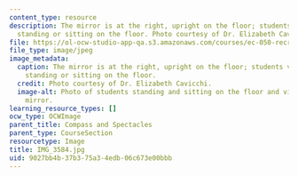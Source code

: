 ```yaml
---
content_type: resource
description: The mirror is at the right, upright on the floor; students view it while
  standing or sitting on the floor. Photo courtesy of Dr. Elizabeth Cavicchi.
file: https://ol-ocw-studio-app-qa.s3.amazonaws.com/courses/ec-050-recreate-experiments-from-history-inform-the-future-from-the-past-galileo-january-iap-2010/9027bb4b37b375a34edb06c673e00bbb_IMG_3584.jpg
file_type: image/jpeg
image_metadata:
  caption: The mirror is at the right, upright on the floor; students view it while
    standing or sitting on the floor.
  credit: Photo courtesy of Dr. Elizabeth Cavicchi.
  image-alt: Photo of students standing and sitting on the floor and viewing a propped-up
    mirror.
learning_resource_types: []
ocw_type: OCWImage
parent_title: Compass and Spectacles
parent_type: CourseSection
resourcetype: Image
title: IMG_3584.jpg
uid: 9027bb4b-37b3-75a3-4edb-06c673e00bbb
---
```

